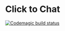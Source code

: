 <!-- @format -->

# Click to Chat

[![Codemagic build status](https://api.codemagic.io/apps/5e30a8c4cb13950018702eb4/5e30a8c4cb13950018702eb3/status_badge.svg)](https://codemagic.io/apps/5e30a8c4cb13950018702eb4/5e30a8c4cb13950018702eb3/latest_build)
